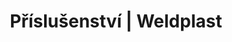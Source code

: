 ---
Link: "file:/Users/vinayakpatel/Downloads/www.weldplast.cz/sk/produkty/prislusenstvo/prislusenstvi-trysky/prislusenstvi-trysky-rychlosvarovaci"
product_name: "null"
product_id: "null"
title: "Příslušenství | Weldplast"
product_desc: ""
product_specs: ""
product_downloads: ""
href: ""
accessories: ""
similar_products: ""
---